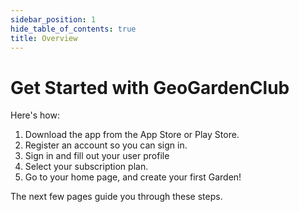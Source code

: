 ```yaml
---
sidebar_position: 1
hide_table_of_contents: true
title: Overview
---
```


# Get Started with GeoGardenClub

Here's how:

1. Download the app from the App Store or Play Store.
2. Register an account so you can sign in.
3. Sign in and fill out your user profile
4. Select your subscription plan.
5. Go to your home page, and create your first Garden!

The next few pages guide you through these steps.